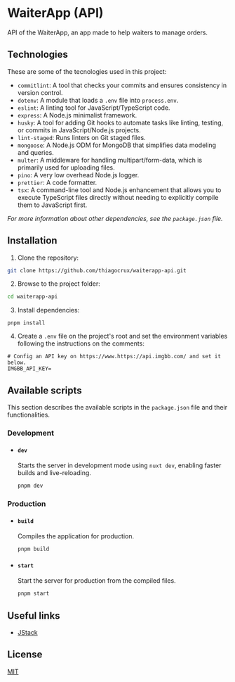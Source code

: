 # WaiterApp (API)

API of the WaiterApp, an app made to help waiters to manage orders.

## Technologies

These are some of the tecnologies used in this project:

- `commitlint`: A tool that checks your commits and ensures consistency in version control.
- `dotenv`: A module that loads a `.env` file into `process.env`.
- `eslint`: A linting tool for JavaScript/TypeScript code.
- `express`: A Node.js minimalist framework.
- `husky`: A tool for adding Git hooks to automate tasks like linting, testing, or commits in JavaScript/Node.js projects.
- `lint-staged`: Runs linters on Git staged files.
- `mongoose`: A Node.js ODM for MongoDB that simplifies data modeling and queries.
- `multer`: A middleware for handling multipart/form-data, which is primarily used for uploading files.
- `pino`: A very low overhead Node.js logger.
- `prettier`: A code formatter.
- `tsx`: A command-line tool and Node.js enhancement that allows you to execute TypeScript files directly without needing to explicitly compile them to JavaScript first.

_For more information about other dependencies, see the `package.json` file._

## Installation

1. Clone the repository:

```bash
git clone https://github.com/thiagocrux/waiterapp-api.git
```

2. Browse to the project folder:

```bash
cd waiterapp-api
```

3. Install dependencies:

```
pnpm install
```

4. Create a `.env` file on the project's root and set the environment variables following the instructions on the comments:

```
# Config an API key on https://www.https://api.imgbb.com/ and set it below.
IMGBB_API_KEY=
```

## Available scripts

This section describes the available scripts in the `package.json` file and their functionalities.

### Development

- #### `dev`

  Starts the server in development mode using `nuxt dev`, enabling faster builds and live-reloading.

  ```bash
  pnpm dev
  ```

### Production

- #### `build`

  Compiles the application for production.

  ```bash
  pnpm build
  ```

- #### `start`

  Start the server for production from the compiled files.

  ```bash
  pnpm start
  ```

## Useful links

- [JStack](https://app.jstack.com.br/)

## License

[MIT](https://choosealicense.com/licenses/mit/)
